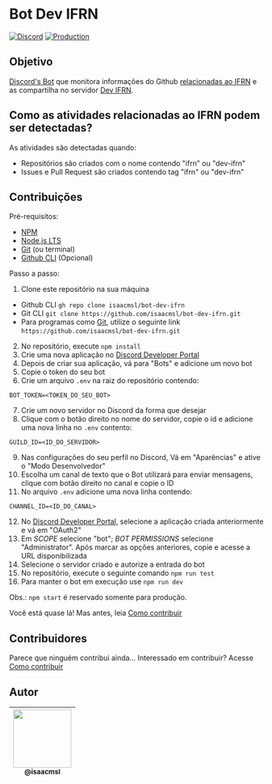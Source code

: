 # Bot Dev IFRN

[![Discord](https://img.shields.io/discord/761669041760501760?label=discord&style=plastic)](https://discord.com/invite/Qk23Txv)
[![Production](https://img.shields.io/github/deployments/isaacmsl/bot-dev-ifrn/production?label=production&style=flat-square)]()

## Objetivo

[Discord's Bot](https://top.gg/) que monitora informações do Github [relacionadas ao IFRN](https://github.com/search?q=ifrn) e as compartilha no servidor [Dev IFRN](https://discord.gg/Qk23Txv).

## Como as atividades relacionadas ao IFRN podem ser detectadas?

As atividades são detectadas quando:
- Repositórios são criados com o nome contendo "ifrn" ou "dev-ifrn" 
- Issues e Pull Request são criados contendo tag "ifrn" ou "dev-ifrn"

## Contribuições

Pré-requisitos:

- [NPM](https://www.npmjs.com/)
- [Node.js LTS](https://nodejs.org/pt-br/)
- [Git](https://git-scm.com/) (ou terminal)
- [Github CLI](https://cli.github.com/) (Opcional)

Passo a passo:

1. Clone este repositório na sua máquina

- Github CLI `gh repo clone isaacmsl/bot-dev-ifrn`
- Git CLI `git clone https://github.com/isaacmsl/bot-dev-ifrn.git`
- Para programas como [Git](https://git-scm.com/), utilize o seguinte link `https://github.com/isaacmsl/bot-dev-ifrn.git`

2. No repositório, execute `npm install`
3. Crie uma nova aplicação no [Discord Developer Portal](https://discord.com/developers/applications)
4. Depois de criar sua aplicação, vá para "Bots" e adicione um novo bot
5. Copie o token do seu bot
6. Crie um arquivo `.env` na raiz do repositório contendo:
```
BOT_TOKEN=<TOKEN_DO_SEU_BOT>
```
7. Crie um novo servidor no Discord da forma que desejar
8. Clique com o botão direito no nome do servidor, copie o id e adicione uma nova linha no `.env` contento:
```
GUILD_ID=<ID_DO_SERVIDOR>
``` 
9. Nas configurações do seu perfil no Discord, Vá em "Aparências" e ative o "Modo Desenvolvedor"
10. Escolha um canal de texto que o Bot utilizará para enviar mensagens, clique com botão direito no canal e copie o ID
11. No arquivo `.env` adicione uma nova linha contendo:
```
CHANNEL_ID=<ID_DO_CANAL>
```
12. No [Discord Developer Portal](https://discord.com/developers/applications), selecione a aplicação criada anteriormente e vá em "OAuth2"
13. Em *SCOPE* selecione "bot"; *BOT PERMISSIONS* selecione "Administrator". Após marcar as opções anteriores, copie e acesse a URL disponibilizada
14. Selecione o servidor criado e autorize a entrada do bot
15. No repositório, execute o seguinte comando `npm run test`
16. Para manter o bot em execução use `npm run dev`

Obs.: `npm start` é reservado somente para produção.

Você está quase lá! Mas antes, leia [Como contribuir](https://github.com/isaacmsl/bot-dev-ifrn/wiki/Como-contribuir)

## Contribuidores

Parece que ninguém contribui ainda...
Interessado em contribuir? Acesse [Como contribuir](https://github.com/isaacmsl/bot-dev-ifrn/wiki/Como-contribuir)

## Autor

| [<img src="https://avatars3.githubusercontent.com/u/31693006?s=460&v=4" width=115><br><sub>@isaacmsl</sub>](https://github.com/isaacmsl) 
| :---: |